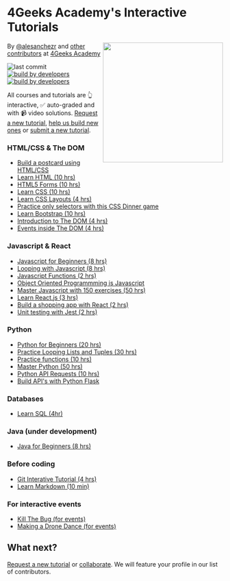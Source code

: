 # 4Geeks Academy's Interactive Tutorials

<a href="https://www.4geeksacademy.co"><img height="280" align="right" src="https://raw.githubusercontent.com/4GeeksAcademy/Interactive-Tutorials/006d393c5ec5e1acb65852535ac205b8c3668219/badge.svg"></a>

By [@alesanchezr](https://twitter.com/alesanchezr) and [other contributors](https://github.com/4GeeksAcademy/Interactive-Tutorials/graphs/contributors) at [4Geeks Academy](http://4geeksacademy.co/)


![last commit](https://img.shields.io/github/last-commit/4geeksacademy/Interactive-Tutorials)
[![build by developers](https://img.shields.io/badge/build_by-Developers-blue)](https://breatheco.de)
[![build by developers](https://img.shields.io/twitter/follow/4geeksacademy?style=social&logo=twitter)](https://twitter.com/4geeksacademy)

All courses and tutorials are 👆 interactive, ✅ auto-graded and with 📹 video solutions. [Request a new tutorial](https://github.com/4GeeksAcademy/About-4Geeks-Academy/issues/new), [help us build new ones](https://github.com/4GeeksAcademy/About-4Geeks-Academy/labels/help%20wanted) or [submit a new tutorial](https://github.com/4GeeksAcademy/Interactive-Tutorials/blob/master/CONTRIBUTING.md).

### HTML/CSS & The DOM
  
- [Build a postcard using HTML/CSS](https://github.com/breatheco-de/exercise-postcard)
- [Learn HTML (10 hrs)](https://github.com/4GeeksAcademy/html-tutorial-exercises-course)
- [HTML5 Forms (10 hrs)](https://github.com/4GeeksAcademy/html-forms-tutorial-exercises)
- [Learn CSS (10 hrs)](https://github.com/4GeeksAcademy/css-tutorial-exercises-course)
- [Learn CSS Layouts (4 hrs)](https://github.com/4GeeksAcademy/css-layouts-tutorial-exercises)
- [Practice only selectors with this CSS Dinner game](https://flukeout.github.io/)
- [Learn Bootstrap (10 hrs)](https://github.com/4GeeksAcademy/bootstrap-exercises-tutorial)
- [Introduction to The DOM (4 hrs)](https://github.com/4GeeksAcademy/javascript-dom-tutorial-exercises)
- [Events inside The DOM (4 hrs)](https://github.com/4GeeksAcademy/javascript-events-tutorial-exercises)

### Javascript & React

- [Javascript for Beginners (8 hrs)](https://github.com/4GeeksAcademy/javascript-beginner-exercises-tutorial)
- [Looping with Javascript (8 hrs)](https://github.com/4GeeksAcademy/javascript-arrays-exercises-tutorial)
- [Javascript Functions (2 hrs)](https://github.com/4GeeksAcademy/javascript-functions-exercises-tutorial)
- [Object Oriented Programmming is Javascript](https://github.com/4GeeksAcademy/object-oriented-javascript-tutorial-exercises)
- [Master Javascript with 150 exercises (50 hrs)](https://github.com/4GeeksAcademy/master-javascript-programming-exercises)
- [Learn React.js (3 hrs)](https://github.com/4GeeksAcademy/react-tutorial-exercises)
- [Build a shopping app with React (2 hrs)](https://react-tutorial.app/app.html)
- [Unit testing with Jest (2 hrs)](https://github.com/breatheco-de/exercise-unit-test-with-jest)

### Python 

- [Python for Beginners (20 hrs)](https://github.com/4GeeksAcademy/python-beginner-programming-exercises)
- [Practice Looping Lists and Tuples (30 hrs)](https://github.com/4GeeksAcademy/python-lists-loops-programming-exercises)
- [Practice functions (10 hrs)](https://github.com/4GeeksAcademy/python-functions-programming-exercises)
- [Master Python (50 hrs)](https://github.com/4GeeksAcademy/master-python-programming-exercises)
- [Python API Requests (10 hrs)](https://github.com/4GeeksAcademy/python-http-requests-api-tutorial-exercises)
- [Build API's with Python Flask](https://github.com/breatheco-de/python-flask-api-tutorial)

### Databases

- [Learn SQL (4hr)](https://sqlbolt.com/lesson/select_queries_introduction)

### Java (under development) 

- [Java for Beginners (8 hrs)](https://github.com/4GeeksAcademy/java-beginner-exercises)

### Before coding

- [Git Interative Tutorial (4 hrs)](https://github.com/4GeeksAcademy/git-interactive-tutorial)
- [Learn Markdown (10 min)](https://commonmark.org/help/tutorial/)

### For interactive events

- [Kill The Bug (for events)](https://github.com/4GeeksAcademy/kill-the-bug)
- [Making a Drone Dance (for events)](https://github.com/4GeeksAcademy/ultimate-drone-dance)

## What next? 

[Request a new tutorial](https://github.com/4GeeksAcademy/About-4Geeks-Academy/issues/new) or [collaborate](https://github.com/4GeeksAcademy/About-4Geeks-Academy/labels/help%20wanted). We will feature your profile in our list of contributors.
